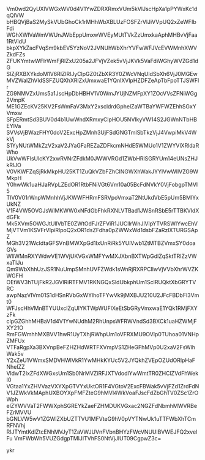 Vm0wd2QyUXlVWGxWV0d4V1YwZDRXRmxVUm5kVlJscHpXa1pPYWxKc1dqQlVW
bHBQVjBaS2MySkVUbGhoCk1rMHhWbXBLUzFOSFZrVlJiVVpUQ2xZeWFIbFdi
WGhXWlVaWmVWUnJWbEppUmxwWVEyMUtTVkZzUmxkaAphMHBvVjFaa1RtVldU
bkpXYkZacFVqSm9kbEV5YzNoV2JVNUhWbXhrYVFwWFJVcEVWMnhXWVZkdFZs
ZFUKYmtwWFlrWmFjRlZxU205a2JFVjVZek5vVjJKVk5VaFdiWGhyWVZGd1dG
SlZjRXBXYkdoM1V6RlZlRlJyClpGZ0tZbXR3Y0ZWcVNqUldSbXh6VjJ0MGEw
MVZWalZhVldSSFZUQXhXRlZxUmxwaE1YQnlXVlpHZDFZeApTbFpoTTJSWFlr
ZG9NMVZxUms5a1JscHpDbHBHV1V0WmJYUjNZMFpXY1ZOcVVsZFNiWGg2VmpK
ME1GZEcKV25KV2FsWmFaV3MxY2xscldrdGphelZaWTBaYWFWZEhhSGxYVmxw
SFpERmtSd3BUV0d4b1UwWndXRmxyClpHOU5NVlkyVW14S2JGWnNTbHBEYlVa
SVVsVjBWazFHY0doV2ExcHpZMnh3UjFSdGNGTmlSbTkzVjJ4VwpiMkV4WkVj
S1YyNUtWMkZzV2xaV2JYaGFaREZaZDFkcmNHdE5WMUo1V1ZWYVlXRldaRWho
UkVwWFlsUlcKY2xwRVNrZFdkM0JWWVRGd1ZWbHRlSGRYUm14eUNsZHJkRlJO
V0VKWFZqSjRkMkpHU25KT1ZuQkVZbFZhClNGWXhWakJYYlVwWllVZG9WMkpH
Y0hwWk1uaHJaRVpLZEdOR1RtbFNiVGt6Vm10a05BcFdNVkY0VjFobgpTMVl5
TlV0V01rWnpWMnhhVjJKWWFHRmFSRVpoVmxaT2NtUkdVbE5pUm5BMlYxUkNZ
V1F4VW5OVGJsWlMKWW0xNFdGbFhkRXNLVTBad1JWSnRSbE5rTTBKVldXdGFk
Mk5XVm5OWGJtUllVbTE0ZWtOdFJrZFViR1JUCllrWnJlVlpYTVRSWlYwcEhV
MjVTVm1KSVFrVlpiRlpoQ2xOR1dsZFdha0pZWWxWd1dsbFZaRzlXTURGSApZ
MGh3V21WcldtaGFSVnBMWXpGd1IxUnRiRk5YUlVwb1ZtMTBZVmxSY0doaGVs
WllWMnRXYWdwVE1WVjUKVGxWMFYwMXJXbnBXTWpGdlZqSktTRlZzVWxaTlJu
Qm9WbXhhUzJSR1NuUmpSMnhUVFZWdk1sWnRjRXRPClIwVjVVbXhrWVZKWGFH
OEtWV3hTUjFkR2JGVlRiRTFMV1RKNGQxSldUbkphUm1SclRUQktXbGRYTVRC
awpNazVIVm01S1dHSnRVbGxWYlhoTFYwVk9jMXBJU210U2JFcFBDbFl3Vmt0
WFJscHhVMnBTYUUxclZqUlYKTWpWUFlXeEtSbGRyVmxwaE1YQk1RMjFXYzFk
clpGZGhhMHBaV1d4V1YwNUdhM2RhUnpsWFRWVndSd3BXCk1uaHZWMjFXY21O
RmFGWmhhMXBVV1hwR1UyTXhjRWhpUm1oVFRXMU9OVlp0TUhoa01VNHpZMFUx
VTFaRgpXa3BXVnpBeFZHZHdWRTFXVmpVS1ZHeGFhMVp0U2xaV2FsWlhWak5v
Y2xZeU1VWmxSMDVHWlVkR1YwMHkKYUc5V2JYQkhZVEpOZUdORlpHaFNhelZZ
VldwT2IxZFdXWGxsUm1Sb0NrMVZiRFJXTVdodlYwWmtTR0ZHClZVdFhWekI0
VGtaa1YxZHVVazVXYXpGTVYxUktOR1F4VGtoV2ExcFBWak5vVjFZd1ZrdFdN
V1JZWkVkMAphUXBOYXpFMFZteG9hMVl4WkVoaFJscFdZbGhTV0ZSc1ZrOWph
elZYWVVaT2FWWXphSGREYkZaeFZHMDUKVGxac2NGZFdNbmhMWVRBeFZrMVVU
bGNLVW5wV1ZGWlZXbUZTTVU1MFVteG9hV0pVYTNwUk1uTTFWbXhTCmRFNVhj
RlJTYmtKdlZtcENhMVJyT1ZaVWJUVnFVbnBHYzFWcVNUUlBVWEJFQ2xvelFu
VmFWbWh5VUZGdgpTMlJITVhFS0NtVjJlUT09CgpwZ3c=

ykr